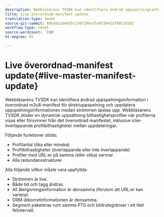 ```yaml
---
description: Webbläsarens TVSDK kan identifiera ändrad uppspelningsinformation i överordnad m3u8-manifest för direktuppspelning och uppdatera uppspelningsinformationen medan strömmen spelas upp. Webbläsarens TVSDK stöder en dynamisk uppsättning bithastighetsprofiler när profilerna visas eller försvinner från det överordnad manifestet, inklusive icke-överlappande profilbithastigheter mellan uppdateringar.
title: Live överordnad-manifest update
translation-type: tm+mt
source-git-commit: 89bdda1d4bd5c126f19ba75a819942df901183d1
workflow-type: tm+mt
source-wordcount: '190'
ht-degree: 0%

---
```



# Live överordnad-manifest update{#live-master-manifest-update}

Webbläsarens TVSDK kan identifiera ändrad uppspelningsinformation i överordnad m3u8-manifest för direktuppspelning och uppdatera uppspelningsinformationen medan strömmen spelas upp. Webbläsarens TVSDK stöder en dynamisk uppsättning bithastighetsprofiler när profilerna visas eller försvinner från det överordnad manifestet, inklusive icke-överlappande profilbithastigheter mellan uppdateringar.

Följande funktioner stöds:

* Profilantal (öka eller minska)
* Profilbithastigheter (överlappande eller inte överlappande)
* Profiler med URL:er på samma (eller olika) servrar
* Alla redundansstrukturer

Alla följande villkor måste vara uppfyllda:

* Strömmen är live.
* Både tid och tagg ändras.
* All återgivningsinformation är densamma (förutom att URL:er kan variera).
* DRM-åtkomstinformationen är densamma.
* Segment paketeras runt samma PTS och bildrutegränser i ett litet felintervall.

